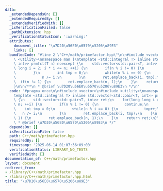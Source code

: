 ```yaml
---
data:
  _extendedDependsOn: []
  _extendedRequiredBy: []
  _extendedVerifiedWith: []
  _isVerificationFailed: false
  _pathExtension: hpp
  _verificationStatusIcon: ':warning:'
  attributes:
    document_title: "\u7D20\u56E0\u6570\u5206\u89E3"
    links: []
  bundledCode: "#line 2 \"C++/math/primefactor.hpp\"\n\n#include <vector>\n#include\
    \ <utility>\nnamespace man {\ntemplate <std::integral T> inline std::vector<std::pair<T,\
    \ int>> prmfct(T n) noexcept {\n    std::vector<std::pair<T, int>> ret;\n    for(long\
    \ long i = 2; i * i <= n; ++i) {\n        if(n % i != 0) {\n            continue;\n\
    \        }\n        int tmp = 0;\n        while(n % i == 0) {\n            tmp++;\n\
    \            n /= i;\n        }\n        ret.emplace_back(i, tmp);\n    }\n  \
    \  if(n != 1) {\n        ret.emplace_back(n, 1);\n    }\n    return ret;\n}\n\
    }\n\n/**\n * @brief \u7D20\u56E0\u6570\u5206\u89E3\n */\n"
  code: "#pragma once\n\n#include <vector>\n#include <utility>\nnamespace man {\n\
    template <std::integral T> inline std::vector<std::pair<T, int>> prmfct(T n) noexcept\
    \ {\n    std::vector<std::pair<T, int>> ret;\n    for(long long i = 2; i * i <=\
    \ n; ++i) {\n        if(n % i != 0) {\n            continue;\n        }\n    \
    \    int tmp = 0;\n        while(n % i == 0) {\n            tmp++;\n         \
    \   n /= i;\n        }\n        ret.emplace_back(i, tmp);\n    }\n    if(n !=\
    \ 1) {\n        ret.emplace_back(n, 1);\n    }\n    return ret;\n}\n}\n\n/**\n\
    \ * @brief \u7D20\u56E0\u6570\u5206\u89E3\n */"
  dependsOn: []
  isVerificationFile: false
  path: C++/math/primefactor.hpp
  requiredBy: []
  timestamp: '2025-06-14 01:07:36+09:00'
  verificationStatus: LIBRARY_NO_TESTS
  verifiedWith: []
documentation_of: C++/math/primefactor.hpp
layout: document
redirect_from:
- /library/C++/math/primefactor.hpp
- /library/C++/math/primefactor.hpp.html
title: "\u7D20\u56E0\u6570\u5206\u89E3"
---
```


